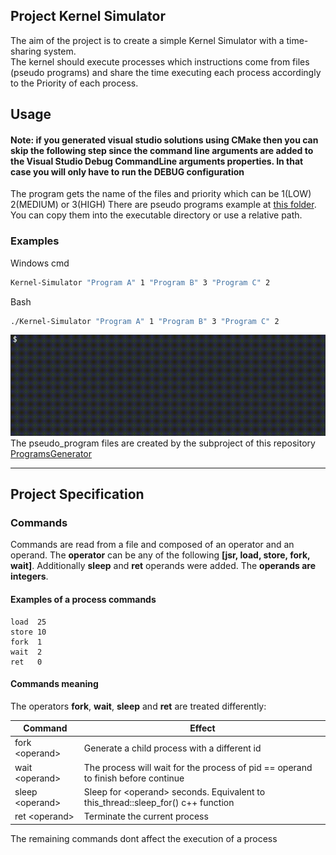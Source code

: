## Project Kernel Simulator

The aim of the project is to create a simple Kernel Simulator with a time-sharing system.\
The kernel should execute processes which instructions come from files (pseudo programs) and share the time executing
each process accordingly to  the  Priority of each process. 

## Usage

#### **Note: if you generated visual studio solutions using CMake then you can skip the following step since the command line arguments are added to the Visual Studio Debug CommandLine arguments properties. In that case you will only have to run the DEBUG configuration**

The program gets the name of the files and priority which can be 1(LOW) 2(MEDIUM) or 3(HIGH)
There are pseudo programs example at [this folder](./pseudo_programs). You can copy them into the executable directory or use a relative path.

### Examples

Windows cmd
```bash
Kernel-Simulator "Program A" 1 "Program B" 3 "Program C" 2 
```
Bash
```bash
./Kernel-Simulator "Program A" 1 "Program B" 3 "Program C" 2
```

![](./images/Kernel_simulator.gif)
The pseudo_program files are created by the subproject of this repository [ProgramsGenerator](../ProgramsGenerator)
___



## Project Specification
### Commands
Commands are read from a file and composed of an operator and an operand.
The **operator** can be any of the following **[jsr, load, store, fork, wait]**. Additionally **sleep** and **ret** operands were added.
The **operands are integers**.

#### Examples of a process commands

 ``` assembly
 load  25
 store 10
 fork  1
 wait  2
 ret   0
```

#### Commands meaning

The operators **fork**, **wait**, **sleep** and **ret** are treated differently:

| Command          | Effect                                                                            |
| -----------------| ----------------------------------------------------------------------------------|
| fork \<operand\> | Generate a child process with a different id                                      |
| wait \<operand\> | The process will wait for the process of pid == operand to finish before continue |
| sleep \<operand\>| Sleep for \<operand\> seconds. Equivalent to this_thread::sleep_for() c++ function|
| ret  \<operand\> | Terminate the current process                                                     |

The remaining commands dont affect the execution of a process

